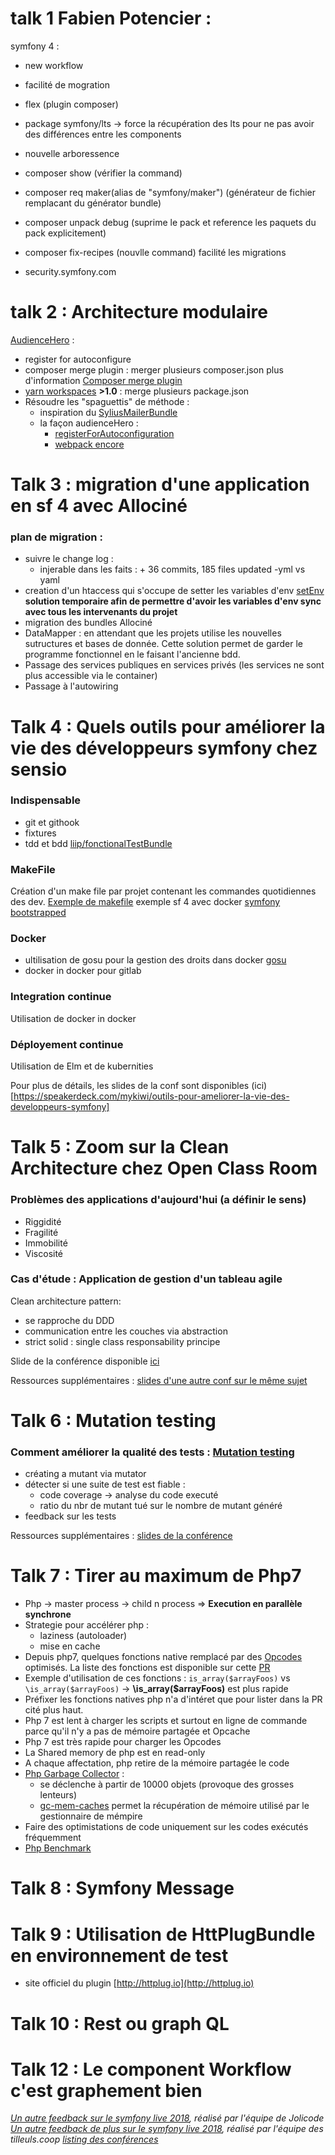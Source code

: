 

talk 1 Fabien Potencier :
=======================

symfony 4 :

- new workflow
- facilité de mogration
- flex (plugin composer)
- package symfony/lts -> force la récupération des lts pour ne pas avoir des différences entre les components
- nouvelle arboressence
- composer show (vérifier la command)
- composer req maker(alias de "symfony/maker") (générateur de fichier remplacant du générator bundle)
- composer unpack debug (suprime le pack et reference les paquets du pack explicitement)

- composer fix-recipes (nouvlle command) facilité les migrations

- security.symfony.com


talk 2 : Architecture modulaire
===============================

[AudienceHero](http://www.audiencehero.org/) :
* register for autoconfigure
* composer merge plugin :  merger plusieurs composer.json
    plus d'information [Composer merge plugin](https://github.com/wikimedia/composer-merge-plugin)
* [yarn workspaces](https://yarnpkg.com/lang/en/docs/workspaces/) __>1.0__ : merge plusieurs package.json
* Résoudre les "spaguettis" de méthode :
    - inspiration du [SyliusMailerBundle](https://github.com/Sylius/SyliusMailerBundle)
    - la façon audienceHero :
        * [registerForAutoconfiguration](https://symfony.com/doc/current/service_container/tags.html)
        * [webpack encore](https://symfony.com/doc/current/frontend.html)


Talk 3 : migration d'une application en sf 4 avec Allociné
==========================================================

### plan de migration :
* suivre le change log :
    - injerable dans les faits : + 36 commits, 185 files updated
    -yml vs yaml
* creation d'un htaccess qui s'occupe de setter les variables d'env [setEnv](https://httpd.apache.org/docs/2.4/mod/mod_env.html#setenv) __solution temporaire afin de permettre d'avoir les variables d'env sync avec tous les intervenants du projet__
* migration des bundles Allociné
* DataMapper : en attendant que les projets utilise les nouvelles sutructures et bases de donnée.
Cette solution permet de garder le programme fonctionnel en le faisant l'ancienne bdd.
* Passage des services publiques en services privés (les services ne sont plus accessible via le container)
* Passage à l'autowiring

Talk 4 : Quels outils pour améliorer la vie des développeurs symfony chez sensio
===============================================
### Indispensable
* git et githook
* fixtures
* tdd et bdd [liip/fonctionalTestBundle](https://github.com/liip/LiipFunctionalTestBundle)

### MakeFile
Création d'un make file par projet contenant les commandes quotidiennes des dev. [Exemple de makefile](https://github.com/mykiwi/symfony-bootstrapped/blob/master/Makefile) exemple sf 4 avec docker [symfony bootstrapped](https://github.com/mykiwi/symfony-bootstrapped)

### Docker
* ultilisation de gosu pour la gestion des droits dans docker [gosu](https://github.com/tianon/gosu)
* docker in docker pour gitlab

### Integration continue
Utilisation de  docker in docker

### Déployement continue
Utilisation de Elm et de kubernities

Pour plus de détails, les slides de la conf sont disponibles (ici)[https://speakerdeck.com/mykiwi/outils-pour-ameliorer-la-vie-des-developpeurs-symfony]

Talk 5 : Zoom sur la Clean Architecture chez Open Class Room
=================================================

### Problèmes des applications d'aujourd'hui (a définir le sens)
* Riggidité
* Fragilité
* Immobilité
* Viscosité

### Cas d'étude : Application de gestion d'un tableau agile

Clean architecture pattern:
* se rapproche du DDD
* communication entre les couches via abstraction
* strict solid : single class responsability principe

Slide de la conférence disponible [ici](https://speakerdeck.com/de_la_tech/architecture-modulaire-grace-a-symfony-et-lecosysteme-open-source) 

Ressources supplémentaires :  [slides d'une autre conf sur le même sujet](https://fr.slideshare.net/RomainKuzniak/design-applicatif-avec-symfony2)

Talk 6 : Mutation testing
=========================

### Comment améliorer la qualité des tests : [Mutation testing](https://infection.github.io/)

* créating a mutant via mutator
* détecter si une suite de test est fiable :
  - code coverage -> analyse du code executé
  - ratio du nbr de mutant tué sur le nombre de mutant généré
* feedback sur les tests

Ressources supplémentaires : [slides de la conférence](https://speakerdeck.com/theofidry/mutation-testing-better-code-by-making-bugs-1)


Talk 7 : Tirer au maximum de Php7
=================================

* Php -> master process -> child n process => **Execution en parallèle synchrone**
* Strategie pour accélérer php :
   - laziness (autoloader)
   - mise en cache
* Depuis php7, quelques fonctions native remplacé par des [Opcodes](https://afup.org/talks/1992-opcode-mais-a-quoi-ca-sert) optimisés. La liste des fonctions est disponible sur cette [PR](https://github.com/FriendsOfPHP/PHP-CS-Fixer/issues/3048)
* Exemple d'utilisation de ces fonctions :
`is_array($arrayFoos)` vs `\is_array($arrayFoos)` -> **\is_array($arrayFoos)** est plus rapide
* Préfixer les fonctions natives php n'a d'intéret que pour lister dans la PR cité plus haut.
* Php 7 est lent à charger les scripts et surtout en ligne de commande parce qu'il n'y a pas de mémoire partagée et Opcache
* Php 7 est très rapide pour charger les Opcodes 
* La Shared memory de php est en read-only
* A chaque affectation, php retire de la mémoire partagée le code
* [Php Garbage Collector](http://php.net/manual/en/features.gc.php) :
    - se déclenche à partir de 10000 objets (provoque des grosses lenteurs)
    - [gc-mem-caches](http://php.net/manual/fr/function.gc-mem-caches.php) permet la récupération de mémoire utilisé par le gestionnaire de mémpire
* Faire des optimistations de code uniquement sur les codes exécutés fréquemment
* [Php Benchmark](http://www.phpbenchmarks.com/fr/)

Talk 8 : Symfony Message
=======================

Talk 9 : Utilisation de HttPlugBundle en environnement de test
==============================================================

* site officiel du plugin [http://httplug.io](http://httplug.io)


Talk 10 : Rest ou graph QL
=================

Talk 12 : Le component Workflow c'est graphement bien
===================== 
  
_[Un autre feedback sur le symfony live 2018](https://jolicode.com/blog/notre-retour-du-symfony-live-2018), réalisé par l'équipe de Jolicode_ 
_[Un autre feedback de plus sur le symfony live 2018](https://les-tilleuls.coop/fr/blog/article/retour-sur-le-symfony-live-paris-2018), réalisé par l'équipe des tilleuls.coop_ 
_[listing des conférences](https://joind.in/event/symfonylive-paris-2018/schedule/list)_
